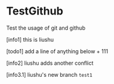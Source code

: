 # TestGithub
Test the usage of git and github

[info1] this is liushu

[todo1] add a line of anything below + 111

[info2] liushu adds another conflict

[info3.1] liushu's new branch `test1`